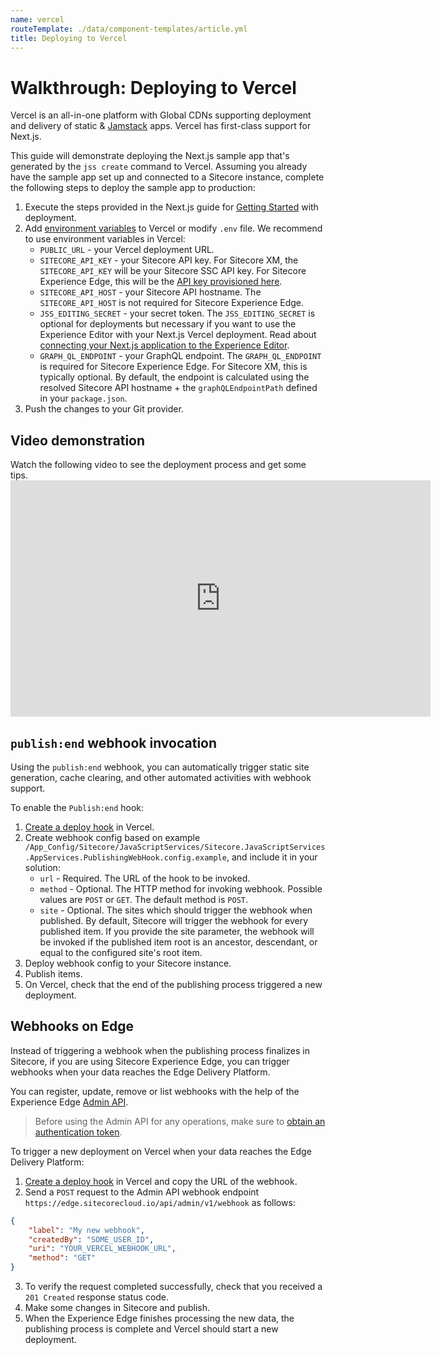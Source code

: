 ```yaml
---
name: vercel
routeTemplate: ./data/component-templates/article.yml
title: Deploying to Vercel
---
```

# Walkthrough: Deploying to Vercel

Vercel is an all-in-one platform with Global CDNs supporting deployment and delivery of static & [Jamstack](https://jamstack.org/) apps. Vercel has first-class support for Next.js.

This guide will demonstrate deploying the Next.js sample app that's generated by the `jss create` command to Vercel. Assuming you already have the sample app set up and connected to a Sitecore instance, complete the following steps to deploy the sample app to production:

1. Execute the steps provided in the Next.js  guide for [Getting Started](https://nextjs.org/docs/deployment#getting-started) with deployment.
2. Add [environment variables](https://nextjs.org/docs/basic-features/environment-variables#environment-variables-on-vercel) to Vercel or modify `.env` file. We recommend to use environment variables in Vercel:
	* `PUBLIC_URL` - your Vercel deployment URL.
	* `SITECORE_API_KEY` - your Sitecore API key. For Sitecore XM, the `SITECORE_API_KEY` will be your Sitecore SSC API key. For Sitecore Experience Edge, this will be the [API key provisioned here](https://doc.sitecore.com/developers/101/developer-tools/en/test-your-queries.html).
	* `SITECORE_API_HOST` - your Sitecore API hostname. The `SITECORE_API_HOST` is not required for Sitecore Experience Edge.
	* `JSS_EDITING_SECRET` - your secret token. The `JSS_EDITING_SECRET` is optional for deployments but necessary if you want to use the Experience Editor with your Next.js Vercel deployment. Read about [connecting your Next.js application to the Experience Editor](/docs/nextjs/experience-editor/walkthrough).
	* `GRAPH_QL_ENDPOINT` - your GraphQL endpoint. The `GRAPH_QL_ENDPOINT` is required for Sitecore Experience Edge. For Sitecore XM, this is typically optional. By default, the endpoint is calculated using the resolved Sitecore API hostname + the `graphQLEndpointPath` defined in your `package.json`.
3. Push the changes to your Git provider.

## Video demonstration

<p>
  Watch the following video to see the deployment process and get some tips.
  <iframe width="672" height="378" src="https://www.youtube.com/embed/s_F5hoNsvOo" frameborder="0" allow="accelerometer; autoplay; clipboard-write; encrypted-media; gyroscope; picture-in-picture" allowfullscreen></iframe>
</p>

## `publish:end` webhook invocation

Using the `publish:end` webhook, you can automatically trigger static site generation, cache clearing, and other automated activities with webhook support.

To enable the `Publish:end` hook:

1. [Create a deploy hook](https://vercel.com/docs/more/deploy-hooks#creating-a-deploy-hook) in Vercel.
2. Create webhook config based on example `/App_Config/Sitecore/JavaScriptServices/Sitecore.JavaScriptServices.AppServices.PublishingWebHook.config.example`, and include it in your solution:
	* `url` - Required. The URL of the hook to be invoked.
	* `method` - Optional. The HTTP method for invoking webhook. Possible values are `POST` or `GET`. The default method is `POST`.
	* `site` - Optional. The sites which should trigger the webhook when published. By default, Sitecore will trigger the webhook for every published item. If you provide the site parameter, the webhook will be invoked if the published item root is an ancestor, descendant, or equal to the configured site's root item.
3. Deploy webhook config to your Sitecore instance.
4. Publish items.
5. On Vercel, check that the end of the publishing process triggered a new deployment.

## Webhooks on Edge

Instead of triggering a webhook when the publishing process finalizes in Sitecore, if you are using Sitecore Experience Edge, you can trigger webhooks when your data reaches the Edge Delivery Platform. 

You can register, update, remove or list webhooks with the help of the Experience Edge [Admin API](https://doc.sitecore.com/developers/101/developer-tools/en/admin-api.html).

> Before using the Admin API for any operations, make sure to [obtain an authentication token](https://doc.sitecore.com/developers/101/developer-tools/en/request-a-jwt-for-experience-edge-xm-using-oauth.html).

To trigger a new deployment on Vercel when your data reaches the Edge Delivery Platform: 

1. [Create a deploy hook](https://vercel.com/docs/more/deploy-hooks#creating-a-deploy-hook) in Vercel and copy the URL of the webhook.
2. Send a `POST` request to the Admin API webhook endpoint `https://edge.sitecorecloud.io/api/admin/v1/webhook` as follows: 
```json
{
    "label": "My new webhook",
    "createdBy": "SOME_USER_ID",
    "uri": "YOUR_VERCEL_WEBHOOK_URL",
    "method": "GET"
}
```
3. To verify the request completed successfully, check that you received a `201 Created` response status code. 
4. Make some changes in Sitecore and publish. 
5. When the Experience Edge finishes processing the new data, the publishing process is complete and Vercel should start a new deployment.
